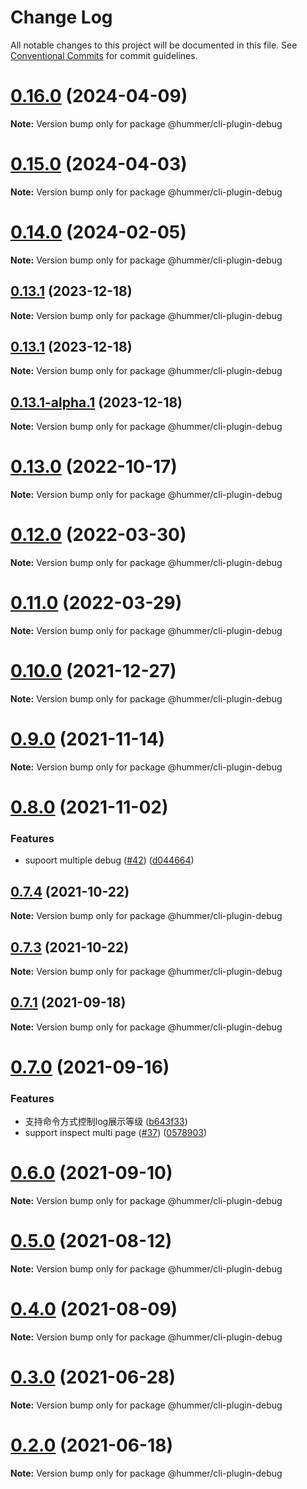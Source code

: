 # Change Log

All notable changes to this project will be documented in this file.
See [Conventional Commits](https://conventionalcommits.org) for commit guidelines.

# [0.16.0](https://git.xiaojukeji.com/tenon/tenon-cli/compare/v0.15.0...v0.16.0) (2024-04-09)

**Note:** Version bump only for package @hummer/cli-plugin-debug





# [0.15.0](https://git.xiaojukeji.com/tenon/tenon-cli/compare/v0.14.0...v0.15.0) (2024-04-03)

**Note:** Version bump only for package @hummer/cli-plugin-debug





# [0.14.0](https://git.xiaojukeji.com/tenon/tenon-cli/compare/v0.13.1...v0.14.0) (2024-02-05)

**Note:** Version bump only for package @hummer/cli-plugin-debug





## [0.13.1](https://git.xiaojukeji.com/tenon/tenon-cli/compare/v0.13.1-alpha.1...v0.13.1) (2023-12-18)

**Note:** Version bump only for package @hummer/cli-plugin-debug





## [0.13.1](https://git.xiaojukeji.com/tenon/tenon-cli/compare/v0.13.1-alpha.1...v0.13.1) (2023-12-18)

**Note:** Version bump only for package @hummer/cli-plugin-debug





## [0.13.1-alpha.1](https://git.xiaojukeji.com/tenon/tenon-cli/compare/v0.13.1...v0.13.1-alpha.1) (2023-12-18)

**Note:** Version bump only for package @hummer/cli-plugin-debug





# [0.13.0](https://git.xiaojukeji.com/tenon/tenon-cli/compare/v0.12.1...v0.13.0) (2022-10-17)

**Note:** Version bump only for package @hummer/cli-plugin-debug





# [0.12.0](https://git.xiaojukeji.com/tenon/tenon-cli/compare/v0.11.0...v0.12.0) (2022-03-30)

**Note:** Version bump only for package @hummer/cli-plugin-debug





# [0.11.0](https://git.xiaojukeji.com/tenon/tenon-cli/compare/v0.10.3...v0.11.0) (2022-03-29)

**Note:** Version bump only for package @hummer/cli-plugin-debug





# [0.10.0](https://git.xiaojukeji.com/tenon/tenon-cli/compare/v0.9.0...v0.10.0) (2021-12-27)

**Note:** Version bump only for package @hummer/cli-plugin-debug





# [0.9.0](https://git.xiaojukeji.com/tenon/tenon-cli/compare/v0.8.0...v0.9.0) (2021-11-14)

**Note:** Version bump only for package @hummer/cli-plugin-debug





# [0.8.0](https://git.xiaojukeji.com/tenon/tenon-cli/compare/v0.7.4...v0.8.0) (2021-11-02)


### Features

* supoort multiple debug ([#42](https://git.xiaojukeji.com/tenon/tenon-cli/issues/42)) ([d044664](https://git.xiaojukeji.com/tenon/tenon-cli/commits/d044664da3b5042bddd60395beba0f9a2df72b0c))





## [0.7.4](https://git.xiaojukeji.com/tenon/tenon-cli/compare/v0.7.3...v0.7.4) (2021-10-22)

**Note:** Version bump only for package @hummer/cli-plugin-debug





## [0.7.3](https://git.xiaojukeji.com/tenon/tenon-cli/compare/v0.7.2...v0.7.3) (2021-10-22)

**Note:** Version bump only for package @hummer/cli-plugin-debug





## [0.7.1](https://git.xiaojukeji.com/tenon/tenon-cli/compare/v0.7.0...v0.7.1) (2021-09-18)

**Note:** Version bump only for package @hummer/cli-plugin-debug





# [0.7.0](https://git.xiaojukeji.com/tenon/tenon-cli/compare/v0.6.0...v0.7.0) (2021-09-16)


### Features

* 支持命令方式控制log展示等级 ([b643f33](https://git.xiaojukeji.com/tenon/tenon-cli/commits/b643f338dac9c6112d21cc368aba5755e8ff1f91))
* support inspect multi page ([#37](https://git.xiaojukeji.com/tenon/tenon-cli/issues/37)) ([0578903](https://git.xiaojukeji.com/tenon/tenon-cli/commits/057890369e46d0b275e5f3fdeea49eba6b244a8c))





# [0.6.0](https://git.xiaojukeji.com/tenon/tenon-cli/compare/v0.5.0...v0.6.0) (2021-09-10)

**Note:** Version bump only for package @hummer/cli-plugin-debug





# [0.5.0](https://git.xiaojukeji.com/tenon/tenon-cli/compare/v0.4.0...v0.5.0) (2021-08-12)

**Note:** Version bump only for package @hummer/cli-plugin-debug





# [0.4.0](https://git.xiaojukeji.com/tenon/tenon-cli/compare/v0.3.1...v0.4.0) (2021-08-09)

**Note:** Version bump only for package @hummer/cli-plugin-debug





# [0.3.0](https://git.xiaojukeji.com/tenon/tenon-cli/compare/v0.2.0...v0.3.0) (2021-06-28)

**Note:** Version bump only for package @hummer/cli-plugin-debug





# [0.2.0](https://git.xiaojukeji.com/tenon/tenon-cli/compare/v0.1.27...v0.2.0) (2021-06-18)

**Note:** Version bump only for package @hummer/cli-plugin-debug
